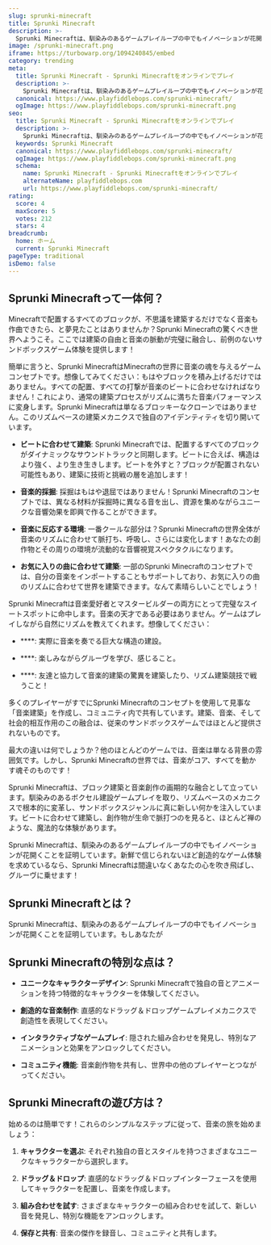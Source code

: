 ```yaml
---
slug: sprunki-minecraft
title: Sprunki Minecraft
description: >-
  Sprunki Minecraftは、馴染みのあるゲームプレイループの中でもイノベーションが花開くことを証明しています。もしあなたが
image: /sprunki-minecraft.png
iframe: https://turbowarp.org/1094240845/embed
category: trending
meta:
  title: Sprunki Minecraft - Sprunki Minecraftをオンラインでプレイ
  description: >-
    Sprunki Minecraftは、馴染みのあるゲームプレイループの中でもイノベーションが花開くことを証明しています。もしあなたが
  canonical: https://www.playfiddlebops.com/sprunki-minecraft/
  ogImage: https://www.playfiddlebops.com/sprunki-minecraft.png
seo:
  title: Sprunki Minecraft - Sprunki Minecraftをオンラインでプレイ
  description: >-
    Sprunki Minecraftは、馴染みのあるゲームプレイループの中でもイノベーションが花開くことを証明しています。新鮮で信じられないほど創造的なゲーム体験を求めているなら、Sprunki Minecraftは間違いなくあなたの心を吹き飛ばし、グルーヴに乗せます！
  keywords: Sprunki Minecraft
  canonical: https://www.playfiddlebops.com/sprunki-minecraft/
  ogImage: https://www.playfiddlebops.com/sprunki-minecraft.png
  schema:
    name: Sprunki Minecraft - Sprunki Minecraftをオンラインでプレイ
    alternateName: playfiddlebops.com
    url: https://www.playfiddlebops.com/sprunki-minecraft/
rating:
  score: 4
  maxScore: 5
  votes: 212
  stars: 4
breadcrumb:
  home: ホーム
  current: Sprunki Minecraft
pageType: traditional
isDemo: false
---
```


## Sprunki Minecraftって一体何？

Minecraftで配置するすべてのブロックが、不思議を建築するだけでなく音楽も作曲できたら、と夢見たことはありませんか？Sprunki Minecraftの驚くべき世界へようこそ。ここでは建築の自由と音楽の脈動が完璧に融合し、前例のないサンドボックスゲーム体験を提供します！

簡単に言うと、Sprunki MinecraftはMinecraftの世界に音楽の魂を与えるゲームコンセプトです。想像してみてください：もはやブロックを積み上げるだけではありません。すべての配置、すべての打撃が音楽のビートに合わせなければなりません！これにより、通常の建築プロセスがリズムに満ちた音楽パフォーマンスに変身します。Sprunki Minecraftは単なるブロッキーなクローンではありません。このリズムベースの建築メカニクスで独自のアイデンティティを切り開いています。

- **ビートに合わせて建築**: Sprunki Minecraftでは、配置するすべてのブロックがダイナミックなサウンドトラックと同期します。ビートに合えば、構造はより強く、より生き生きします。ビートを外すと？ブロックが配置されない可能性もあり、建築に技術と挑戦の層を追加します！

- **音楽的採掘**: 採掘はもはや退屈ではありません！Sprunki Minecraftのコンセプトでは、異なる材料が採掘時に異なる音を出し、資源を集めながらユニークな音響効果を即興で作ることができます。

- **音楽に反応する環境**: 一番クールな部分は？Sprunki Minecraftの世界全体が音楽のリズムに合わせて脈打ち、呼吸し、さらには変化します！あなたの創作物とその周りの環境が流動的な音響視覚スペクタクルになります。

- **お気に入りの曲に合わせて建築**: 一部のSprunki Minecraftのコンセプトでは、自分の音楽をインポートすることもサポートしており、お気に入りの曲のリズムに合わせて世界を建築できます。なんて素晴らしいことでしょう！

Sprunki Minecraftは音楽愛好者とマスタービルダーの両方にとって完璧なスイートスポットに命中します。音楽の天才である必要はありません。ゲームはプレイしながら自然にリズムを教えてくれます。想像してください：

- ****: 実際に音楽を奏でる巨大な構造の建設。

- ****: 楽しみながらグルーヴを学び、感じること。

- ****: 友達と協力して音楽的建築の驚異を建築したり、リズム建築競技で戦うこと！

多くのプレイヤーがすでにSprunki Minecraftのコンセプトを使用して見事な「音楽建築」を作成し、コミュニティ内で共有しています。建築、音楽、そして社会的相互作用のこの融合は、従来のサンドボックスゲームではほとんど提供されないものです。

最大の違いは何でしょうか？他のほとんどのゲームでは、音楽は単なる背景の雰囲気です。しかし、Sprunki Minecraftの世界では、音楽がコア、すべてを動かす魂そのものです！

Sprunki Minecraftは、ブロック建築と音楽創作の画期的な融合として立っています。馴染みのあるボクセル建設ゲームプレイを取り、リズムベースのメカニクスで根本的に変革し、サンドボックスジャンルに真に新しい何かを注入しています。ビートに合わせて建築し、創作物が生命で脈打つのを見ると、ほとんど禅のような、魔法的な体験があります。

Sprunki Minecraftは、馴染みのあるゲームプレイループの中でもイノベーションが花開くことを証明しています。新鮮で信じられないほど創造的なゲーム体験を求めているなら、Sprunki Minecraftは間違いなくあなたの心を吹き飛ばし、グルーヴに乗せます！

## Sprunki Minecraftとは？

Sprunki Minecraftは、馴染みのあるゲームプレイループの中でもイノベーションが花開くことを証明しています。もしあなたが

## Sprunki Minecraftの特別な点は？

- **ユニークなキャラクターデザイン**: Sprunki Minecraftで独自の音とアニメーションを持つ特徴的なキャラクターを体験してください。

- **創造的な音楽制作**: 直感的なドラッグ＆ドロップゲームプレイメカニクスで創造性を表現してください。

- **インタラクティブなゲームプレイ**: 隠された組み合わせを発見し、特別なアニメーションと効果をアンロックしてください。

- **コミュニティ機能**: 音楽創作物を共有し、世界中の他のプレイヤーとつながってください。

## Sprunki Minecraftの遊び方は？

始めるのは簡単です！これらのシンプルなステップに従って、音楽の旅を始めましょう：

1. **キャラクターを選ぶ**: それぞれ独自の音とスタイルを持つさまざまなユニークなキャラクターから選択します。

1. **ドラッグ＆ドロップ**: 直感的なドラッグ＆ドロップインターフェースを使用してキャラクターを配置し、音楽を作成します。

1. **組み合わせを試す**: さまざまなキャラクターの組み合わせを試して、新しい音を発見し、特別な機能をアンロックします。

1. **保存と共有**: 音楽の傑作を録音し、コミュニティと共有します。